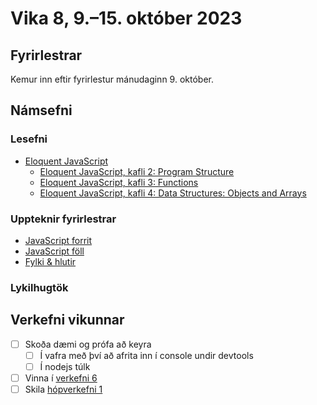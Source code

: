 # Vika 8, 9.–15. október 2023

## Fyrirlestrar

Kemur inn eftir fyrirlestur mánudaginn 9. október.

## Námsefni

### Lesefni

- [Eloquent JavaScript](https://eloquentjavascript.net/)
  - [Eloquent JavaScript, kafli 2: Program Structure](https://eloquentjavascript.net/02_program_structure.html)
  - [Eloquent JavaScript, kafli 3: Functions](https://eloquentjavascript.net/03_functions.html)
  - [Eloquent JavaScript, kafli 4: Data Structures: Objects and Arrays](https://eloquentjavascript.net/04_data.html)

### Uppteknir fyrirlestrar

- [JavaScript forrit](../namsefni/24.js-forrit/)
- [JavaScript föll](../namsefni/25.js-foll/)
- [Fylki & hlutir](../namsefni/26.fylki-hlutir/)

### Lykilhugtök

## Verkefni vikunnar

- [ ] Skoða dæmi og prófa að keyra
  - [ ] Í vafra með því að afrita inn í console undir devtools
  - [ ] Í nodejs túlk
- [ ] Vinna í [verkefni 6](https://github.com/vefforritun/vef1-2023-v6)
- [ ] Skila [hópverkefni 1](https://github.com/vefforritun/vef1-2023-h1)
